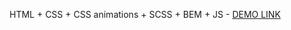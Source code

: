 HTML + CSS + CSS animations + SCSS + BEM + JS
    - [DEMO LINK](https://LesyaSvk.github.io/<repo_name>/)

